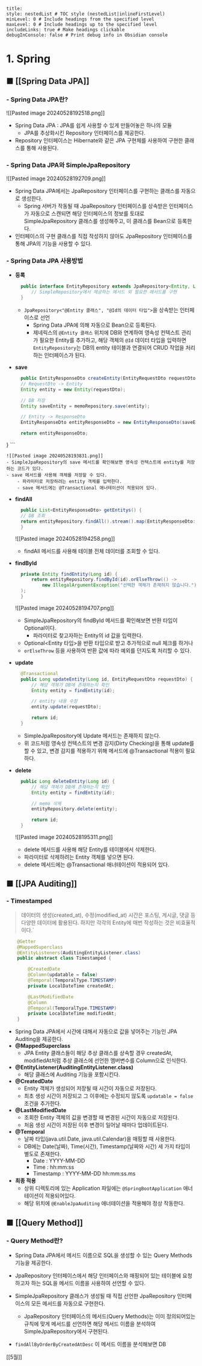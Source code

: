 ```table-of-contents
title: 
style: nestedList # TOC style (nestedList|inlineFirstLevel)
minLevel: 0 # Include headings from the specified level
maxLevel: 0 # Include headings up to the specified level
includeLinks: true # Make headings clickable
debugInConsole: false # Print debug info in Obsidian console
```

# 1. Spring
## ■ [[Spring Data JPA]]

### - Spring Data JPA란?

![[Pasted image 20240528192518.png]]
- Spring Data JPA : JPA를 쉽게 사용할 수 있게 만들어놓은 하나의 모듈
	- JPA를 추상화시킨 Repository 인터페이스를 제공한다.
- Repository 인터페이스는 Hibernate와 같은 JPA 구현체를 사용하여 구현한 클래스를 통해 사용된다.

### - Spring Data JPA와 SimpleJpaRepository
![[Pasted image 20240528192709.png]]
- Spring Data JPA에서는 JpaRepository 인터페이스를 구현하는 클래스를 자동으로 생성한다.
	- Spring 서버가 작동될 때 JpaRepository 인터페이스를 상속받은 인터페이스가 자동으로 스캔되면 해당 인터페이스의 정보를 토대로 SimpleJpaRepository 클래스를 생성해주고, 이 클래스를 Bean으로 등록한다.
- 인터페이스의 구현 클래스를 직접 작성하지 않아도 JpaRepository 인터페이스를 통해 JPA의 기능을 사용할 수 있다.

### - Spring Data JPA 사용방법
- **등록**
  ``` java
	public interface EntityRepository extends JpaRepository<Entity, Long> {
		// SimpleRepository에서 제공하는 메서드 외 필요한 메서드를 구현
	}
	```
	-  `JpaRepository<"@Entity 클래스", "@Id의 데이터 타입">`을 상속받는 인터페이스로 선언
		- Spring Data JPA에 의해 자동으로 Bean으로 등록된다.
		- 제네릭스의 `@Entity 클래스` 위치에 DB와 연계하여 영속성 컨텍스트 관리가 필요한 Entity를 추가하고, 해당 객체의 `@Id` 데이터 타입을 입력하면 `EntityRepository`는 DB의 entity 테이블과 연결되어 CRUD 작업을 처리하는 인터페이스가 된다.
		  
- **save**
  ``` java
	public EntityResponseDto createEntity(EntityRequestDto requestDto) {
    // RequestDto -> Entity
    Entity entity = new Entity(requestDto);

    // DB 저장
    Entity saveEntity = memoRepository.save(entity);

    // Entity -> ResponseDto
    EntityResponseDto entityResponseDto = new EntityResponseDto(saveEntity);

    return entityResponseDto;
}
	```

	![[Pasted image 20240528193831.png]]
	- SimpleJpaRepository의 save 메서드를 확인해보면 영속성 컨텍스트에 entity를 저장하는 코드가 있다.
	- save 메서드를 사용해 객체를 저장할 수 있다.
		- 파라미터로 저장하려는 entity 객체를 입력한다.
		- save 메서드에는 @Transactional 애너테이션이 적용되어 있다.
		  
- **findAll**
  ``` java
	public List<EntityResponseDto> getEntitys() {
    // DB 조회
    return entityRepository.findAll().stream().map(EntityResponseDto::new).toList();
	}
	```
	
	![[Pasted image 20240528194258.png]]
	- findAll 메서드를 사용해 테이블 전체 데이터를 조회할 수 있다.
	  
- **findById**
  ``` java
	private Entity findEntity(Long id) {
	    return entityRepository.findById(id).orElseThrow(() ->
            new IllegalArgumentException("선택한 객체가 존재하지 않습니다.")
    );
	}
	```
	
	![[Pasted image 20240528194707.png]]
	- SimpleJpaRepository의 findById 메서드를 확인해보면 반환 타입이 Optional이다.
		- 파라미터로 찾고자하는 Entity의 id 값을 입력한다.
	- Optional<Entity 타입>을 반환 타입으로 받고 추가적으로 null 체크를 하거나
	- `orElseThrow` 등을 사용하여 반환 값에 따라 예외를 던지도록 처리할 수 있다.
	  
- **update**
  ``` java
	@Transactional
	public Long updateEntity(Long id, EntityRequestDto requestDto) {
	    // 해당 객체가 DB에 존재하는지 확인
	    Entity entity = findEntity(id);

	    // entity 내용 수정
	    entity.update(requestDto);

	    return id;
	}
	```
	- SimpleJpaRepository에 Update 메서드는 존재하지 않는다.
	- 위 코드처럼 영속성 컨텍스트의 변경 감지(Dirty Checking)을 통해 update를 할 수 있고,
	  변경 감지를 적용하기 위해 메서드에 @Transactional 적용이 필요하다.
	
- **delete**
  ``` java
	public Long deleteEntity(Long id) {
	    // 해당 객체가 DB에 존재하는지 확인
	    Entity entity = findEntity(id);

	    // memo 삭제
	    entityRepository.delete(entity);

	    return id;
	}
	```
	
	![[Pasted image 20240528195311.png]]
	- delete 메서드를 사용해 해당 Entity를 테이블에서 삭제한다.
	- 파라미터로 삭제하려는 Entity 객체를 넣으면 된다.
	- delete 메서드에는 @Transactional 애너테이션이 적용되어 있다.

## ■ [[JPA Auditing]]
### - Timestamped
>데이터의 생성(created_at), 수정(modified_at) 시간은 포스팅, 게시글, 댓글 등 다양한 데이터에 활용된다. 하지만 각각의 Entity에 매번 작성하는 것은 비효율적이다.`

``` java
	@Getter
	@MappedSuperclass
	@EntityListeners(AuditingEntityListener.class)
	public abstract class Timestamped {

	    @CreatedDate
	    @Column(updatable = false)
	    @Temporal(TemporalType.TIMESTAMP)
	    private LocalDateTime createdAt;

	    @LastModifiedDate
	    @Column
	    @Temporal(TemporalType.TIMESTAMP)
	    private LocalDateTime modifiedAt;
	}
```

- Spring Data JPA에서 시간에 대해서 자동으로 값을 넣어주는 기능인 JPA Auditing을 제공한다.
- **@MappedSuperclass**
	- JPA Entity 클래스들이 해당 추상 클래스를 상속할 경우 createdAt, modifiedAt처럼 추상 클래스에 선언한 멤버변수를 Column으로 인식한다.
- **@EntityListener(AuditingEntityListener.class)**
	- 해당 클래스에 Auditing 기능을 포함시킨다.
- **@CreatedDate**
	- Entity 객체가 생성되어 저장될 때 시간이 자동으로 저장된다.
	- 최초 생성 시간이 저장되고 그 이후에는 수정되지 않도록 `updatable = false` 조건을 추가한다.
- **@LastModifiedDate**
	- 조회한 Entity 객체의 값을 변경할 때 변경된 시간이 자동으로 저장된다.
	- 처음 생성 시간이 저장된 이후 변경이 일어날 때마다 업데이트된다.
- **@Temporal**
	- 날짜 타입(java.util.Date, java.util.Calendar)을 매핑할 때 사용한다.
	- DB에는 Date(날짜), Time(시간), Timestamp(날짜와 시간) 세 가지 타입이 별도로 존재한다.
		- Date : YYYY-MM-DD
		- Time : hh:mm:ss
		- Timestamp : YYYY-MM-DD hh:mm:ss.ms
- **최종 적용**
	- 상위 디렉토리에 있는 Application 파일에는 `@SpringBootApplication` 애너테이션이 적용되어있다.
	- 해당 위치에 `@EnableJpaAuditing` 애너테이션을 적용해야 정상 작동한다.

## ■ [[Query Method]]
### - Query Method란?
- Spring Data JPA에서 메서드 이름으로 SQL을 생성할 수 있는 Query Methods 기능을 제공한다.
  
- JpaRepository 인터페이스에서 해당 인터페이스와 매핑되어 있는 테이블에 요청하고자 하는 SQL을 메서드 이름을 사용하여 선언할 수 있다.
  
- SimpleJpaRepository 클래스가 생성될 때 직접 선언한 JpaRepository 인터페이스의 모든 메서드를 자동으로 구현한다.
	- JpaRepository 인터페이스의 메서드(Query Methods)는 이미 정의되어있는 규칙에 맞게 메서드를 선언하면 해당 메서드 이름을 분석하여 SimpleJpaRepository에서 구현된다.
	  
- `findAllByOrderByCreatedAtDesc` 이 메서드 이름을 분석해보면 DB






















[[5월]]
